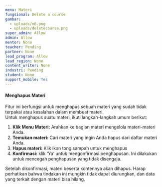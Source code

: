 ```yaml
---
menu: Materi
fungsional: Delete a course
gambar:
  - uploads/m6.png
  - uploads/deletecourse.png
super_admin: Allow
admin: Allow
mentor: None
teacher: Pending
partner: None
lead_program: Allow
lead_region: None
content_writer: None
industri: Pending
student: None
support_mobile: Yes
---
```

#### Menghapus Materi

F﻿itur ini berfungsi untuk menghapus sebuah materi yang sudah tidak terpakai atau kesalahan dalam membuat materi.\
Untuk menghapus suatu materi, ikuti langkah-langkah umum berikut:

1. **Klik Menu Materi:** Arahkan ke bagian materi mengelola materi-materi Anda.
2. **Temukan materi:** Cari materi yang ingin Anda hapus dari daftar materi Anda.
3. **Hapus materi:** Klik ikon tong sampah untuk menghapus
4. **Konfirmasi:** klik 'Ya' untuk mengonfirmasi penghapusan. Ini dilakukan untuk mencegah penghapusan yang tidak disengaja. 

Setelah dikonfirmasi, materi beserta kontennya akan dihapus. Harap perhatikan bahwa tindakan ini mungkin tidak dapat diurungkan, dan data yang terkait dengan materi bisa hilang.